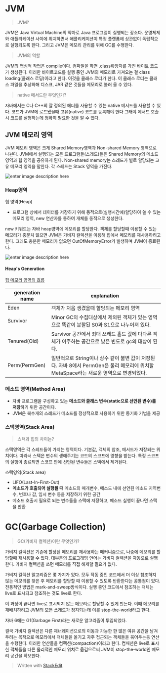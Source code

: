 # JVM 

> JVM?

JVM은 Java Virtual Machine의 약자로 Java 프로그램이 실행되는 장소다. 운영체제와 애플리케이션 사이에 위치하면서 애플리케이션이 특정 플랫폼에 상관없이 독립적으로 실행되도록 한다. 그리고 JVM은 메모리 관리를 위해 GC를 수행한다. 

> JVM의 역할

JVM의 핵심적 작업은 compile이다. 컴파일을 하면 .class확장자를 가진 바이트 코드가 생성된다. 이러한 바이트코드를 실행 중인 JVM의 메모리로 가져오는 걸 class loading(클래스 로딩)이라고 한다. 이것을 클래스 로더가 한다. 이 클래스 로더는 클래스 파일을 추상화해 디스크, JAR 같은 것들을 메모리로 불러 올 수 있다. 

> native 메서드란 무엇인가?

자바에서는 C나 C++의 잘 정의된 헤더를 사용할 수 있는 native 메서드를 사용할 수 있다. 코드가 JVM에 로드됐을때 고유(native) 코드를 등록해야 한다 그래야 메서드 호출시 코드를 실행하는데 정확히 필요한 것을 알 수 있다. 

## JVM 메모리 영역

JVM 메모리 영역은 크게 Shared Memory영역과 Non-shared Memory 영역으로 나뉜다.  JVM에서 실행되는 모든 프로그램들(스레드)들은 Shared Memory의 메소드 영역과 힙 영역을 공유하게 된다. Non-shared memory는 스레드가 별로 할당되는 고유 메모리 영역을 말한다. 각 스레드는 Stack 영역을 가진다. 

![enter image description here](http://brucehenry.github.io/blog/public/2018/02/07/JVM-Memory-Structure/JVM-Memory.png)


### Heap영역

힙 영역(Heap)
* 프로그램 상에서 데이터를 저장하기 위해 동적으로(실행시간에)할당하여 쓸 수 있는 메모리 영역, new 연산자를 통하여 개체를 동적으로 생성한다. 

new 키워드는 자바 heap영역에 메모리를 할당한다. 객체를 할당할때 이용할 수 있는 메모리가 충분치 않으면 JVM은 가비지 컬렉션을 이용해 힙에서 메모리를 재사용하려고 한다. 그래도 충분한 메모리가 없으면 OutOfMemoryError가 발생하며 JVM이 종료된다. 

![enter image description here](https://cdn.journaldev.com/wp-content/uploads/2014/05/Java-Memory-Model.png)
  
#### Heap's Generation

[힙 메모리 영역의 흐름](https://dzone.com/articles/understanding-the-java-memory-model-and-the-garbag)

| generation name | explanation |
|--|--|
| Eden |객체가 처음 생겼을때 할당되는 메모리 영역 |
| Survivor | Minor GC의 수집대상에서 제외된 객체가 있는 영역으로 똑같이 분할된 S0과 S1으로 나누어져 있다. |
| Tenured(Old) | Survivor 공간에서 최대 쓰레드 홀드 값에 다다른 객체가 이주하는 공간으로 낮은 빈도로 gc의 대상이 된다.|
| Perm(PermGen) | 일반적으로 String이나 상수 같이 불변 값이 저장된다. 자바 8에서 PermGen은 물리 메모리에 위치할 MetaSpace라는 새로운 영역으로 변경되었다.|

### 메소드 영역(Method Area)
* 자바 프로그램을 구성하고 있는 **메소드와 클래스 변수(static으로 선언된 변수)를 저장**하기 위한 공간이다.  
* JVM은 복수개의 스레드가 메소드를 정상적으로 사용하기 위한 동기화 기법을 제공


### 스택영역(Stack Area)  

> 스택과 힙의 차이는?

스택영역은 각 스레드들이 가지는 영역이다. 기본값, 객체의 참조, 메서드가 저장되는 위치이다. 따라서 스택은 변수의 생애주기는 코드의 스코프에 영향을 받는다. 특정 스코프의 실행이 종료되면 스코프 안에 선언된 변수들은 스택에서 제거된다. 

스택영역(Stack area)  
* LIFO(Last-In-First-Out)  
* **메소드가 호출되어 실행될 때**  메소드의 매개변수, 메소드 내에 선언된 메소드 지역변수, 번호나 값, 임시 변수 등을 저장하기 위한 공간
* 메소드 호출시 필요로 되는 변수들을 스택에 저장하고, 메소드 실행이 끝나면 스택을 반환


# GC(Garbage Collection)

> GC(가비지 컬렉션)이란 무엇인가?

가비지 컬렉션은 기존에 할당된 메모리를 재사용하는 메커니즘으로, 나중에 메모리를 할당할때 재사용할 수 있다. 대부분의 프로그래밍 언어는 가비지 컬렉션을 자동으로 실행한다. 가비지 컬렉션을 쓰면 메모리를 직접 해제할 필요가 없다. 

가비지 컬렉션 알고리즘은 몇 가지가 있다. 모두 작동 중인 코드에서 더 이상 참조하지 않는 메모리를 찾은 후 메모리를 할당할 때 이용할 수 있도록 반환한다는 공통점이 있다. 전통적인 방법은 mark-and-sweep방식이다. 실행 중인 코드에서 참조하는 객체는 live로 표시되고 참조하는 것도 live로 한다. 

이 과정이 끝나면 live로 표시되지 않는 메모리르 할당할 수 있게 만든다. 이때 메모리를 재배치하려고 JVM의 모든 쓰레드가 정지되는데 이를 stop-the-world라고 한다. 

자바 6에는 G1(Garbage First)라는 새로운 알고리즘이 투입되었다. 

결국 가비지 컬렉션은 다른 제너레이션으로의 이동과 가능한 한 많은 여유 공간을 남겨두려는 목적으로 메모리에서 객체들을 옮기고 자주 접근되는 객체들을 묶어두는등 연산을 수행한다. 이러한 연산들을 컴팩션(compaction)이라고 한다. 컴패션은 live로 표시한 객체들을 다른 물리적인 메모리 위치로 옮김으로써 JVM이 stop-the-world인 메모리 공간을 확보한다. 





> Written with [StackEdit](https://stackedit.io/).
<!--stackedit_data:
eyJoaXN0b3J5IjpbLTExMzY0NzU2MjIsLTk3NjYzOTQ1MCwtNz
g2ODUyNTUzLDEzOTU5NTUyODgsLTE1NTg4NjEyODUsLTE2Njky
OTgwMTksLTE0MTk3MzkyMjEsMTI2ODY2MjE4OF19
-->